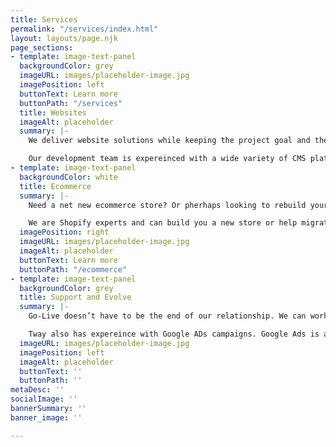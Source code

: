 ```yaml
---
title: Services
permalink: "/services/index.html"
layout: layouts/page.njk
page_sections:
- template: image-text-panel
  backgroundColor: grey
  imageURL: images/placeholder-image.jpg
  imagePosition: left
  buttonText: Learn more
  buttonPath: "/services"
  title: Websites
  imageAlt: placeholder
  summary: |-
    We deliver website solutions while keeping the project goal and the user expereince forefront. Picking the right technology stack and creating intuitive interfaces are of the utmost importance to us.

    Our development team is expereinced with a wide variety of CMS platforms and take a right-tool-for-the-job approach. Our websites are optimized for page load speed, follow best practices and achieve pefect technical SEO scores in Google Lighthouse.
- template: image-text-panel
  backgroundColor: white
  title: Ecommerce
  summary: |-
    Need a net new ecommerce store? Or pherhaps looking to rebuild your dated storefront?

    We are Shopify experts and can build you a new store or help migrate you over to Shopify.
  imagePosition: right
  imageURL: images/placeholder-image.jpg
  imageAlt: placeholder
  buttonText: Learn more
  buttonPath: "/ecommerce"
- template: image-text-panel
  backgroundColor: grey
  title: Support and Evolve
  summary: |-
    Go-Live doesn’t have to be the end of our relationship. We can work with you to implement and review Google Analytics, Google Ads (Search Engine Ads) and help with other changes or omptimizations.

    Tway also has expereince with Google ADs campaigns. Google Ads is a PPC (pay-per-click) service that can help your busniess convert, weather that means generate leads or sales conversions.
  imageURL: images/placeholder-image.jpg
  imagePosition: left
  imageAlt: placeholder
  buttonText: ''
  buttonPath: ''
metaDesc: ''
socialImage: ''
bannerSummary: ''
banner_image: ''

---
```

